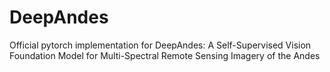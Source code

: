 # DeepAndes
Official pytorch implementation for DeepAndes: A Self-Supervised Vision Foundation Model for Multi-Spectral Remote Sensing Imagery of the Andes
